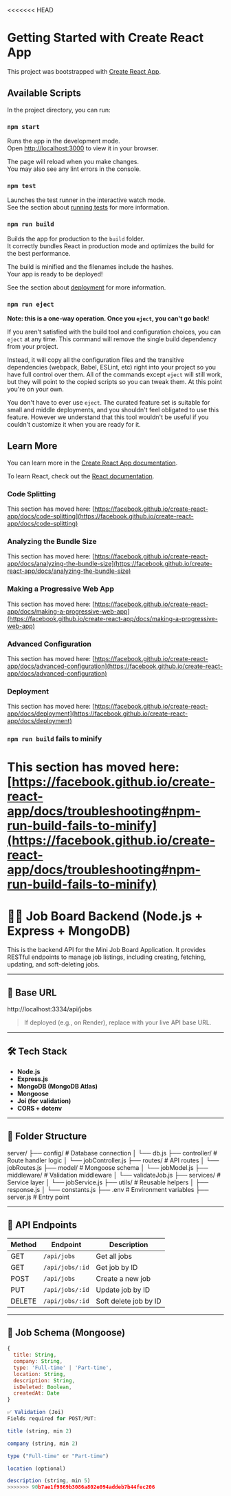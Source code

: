 <<<<<<< HEAD
# Getting Started with Create React App

This project was bootstrapped with [Create React App](https://github.com/facebook/create-react-app).

## Available Scripts

In the project directory, you can run:

### `npm start`

Runs the app in the development mode.\
Open [http://localhost:3000](http://localhost:3000) to view it in your browser.

The page will reload when you make changes.\
You may also see any lint errors in the console.

### `npm test`

Launches the test runner in the interactive watch mode.\
See the section about [running tests](https://facebook.github.io/create-react-app/docs/running-tests) for more information.

### `npm run build`

Builds the app for production to the `build` folder.\
It correctly bundles React in production mode and optimizes the build for the best performance.

The build is minified and the filenames include the hashes.\
Your app is ready to be deployed!

See the section about [deployment](https://facebook.github.io/create-react-app/docs/deployment) for more information.

### `npm run eject`

**Note: this is a one-way operation. Once you `eject`, you can't go back!**

If you aren't satisfied with the build tool and configuration choices, you can `eject` at any time. This command will remove the single build dependency from your project.

Instead, it will copy all the configuration files and the transitive dependencies (webpack, Babel, ESLint, etc) right into your project so you have full control over them. All of the commands except `eject` will still work, but they will point to the copied scripts so you can tweak them. At this point you're on your own.

You don't have to ever use `eject`. The curated feature set is suitable for small and middle deployments, and you shouldn't feel obligated to use this feature. However we understand that this tool wouldn't be useful if you couldn't customize it when you are ready for it.

## Learn More

You can learn more in the [Create React App documentation](https://facebook.github.io/create-react-app/docs/getting-started).

To learn React, check out the [React documentation](https://reactjs.org/).

### Code Splitting

This section has moved here: [https://facebook.github.io/create-react-app/docs/code-splitting](https://facebook.github.io/create-react-app/docs/code-splitting)

### Analyzing the Bundle Size

This section has moved here: [https://facebook.github.io/create-react-app/docs/analyzing-the-bundle-size](https://facebook.github.io/create-react-app/docs/analyzing-the-bundle-size)

### Making a Progressive Web App

This section has moved here: [https://facebook.github.io/create-react-app/docs/making-a-progressive-web-app](https://facebook.github.io/create-react-app/docs/making-a-progressive-web-app)

### Advanced Configuration

This section has moved here: [https://facebook.github.io/create-react-app/docs/advanced-configuration](https://facebook.github.io/create-react-app/docs/advanced-configuration)

### Deployment

This section has moved here: [https://facebook.github.io/create-react-app/docs/deployment](https://facebook.github.io/create-react-app/docs/deployment)

### `npm run build` fails to minify

This section has moved here: [https://facebook.github.io/create-react-app/docs/troubleshooting#npm-run-build-fails-to-minify](https://facebook.github.io/create-react-app/docs/troubleshooting#npm-run-build-fails-to-minify)
=======
# 🧑‍💼 Job Board Backend (Node.js + Express + MongoDB)

This is the backend API for the Mini Job Board Application. It provides RESTful endpoints to manage job listings, including creating, fetching, updating, and soft-deleting jobs.

---

## 🚀 Base URL
http://localhost:3334/api/jobs


> If deployed (e.g., on Render), replace with your live API base URL.

---

## 🛠️ Tech Stack

- **Node.js**
- **Express.js**
- **MongoDB (MongoDB Atlas)**
- **Mongoose**
- **Joi (for validation)**
- **CORS + dotenv**

---

## 📂 Folder Structure



server/
├── config/ # Database connection
│ └── db.js
├── controller/ # Route handler logic
│ └── jobController.js
├── routes/ # API routes
│ └── jobRoutes.js
├── model/ # Mongoose schema
│ └── jobModel.js
├── middleware/ # Validation middleware
│ └── validateJob.js
├── services/ # Service layer
│ └── jobService.js
├── utils/ # Reusable helpers
│ ├── response.js
│ └── constants.js
├── .env # Environment variables
├── server.js # Entry point




---

## 🧪 API Endpoints

| Method | Endpoint              | Description              |
|--------|-----------------------|--------------------------|
| GET    | `/api/jobs`           | Get all jobs             |
| GET    | `/api/jobs/:id`       | Get job by ID            |
| POST   | `/api/jobs`           | Create a new job         |
| PUT    | `/api/jobs/:id`       | Update job by ID         |
| DELETE | `/api/jobs/:id`       | Soft delete job by ID    |

---

## 🧾 Job Schema (Mongoose)

```js
{
  title: String,
  company: String,
  type: 'Full-time' | 'Part-time',
  location: String,
  description: String,
  isDeleted: Boolean,
  createdAt: Date
}

✅ Validation (Joi)
Fields required for POST/PUT:

title (string, min 2)

company (string, min 2)

type ("Full-time" or "Part-time")

location (optional)

description (string, min 5)
>>>>>>> 90b7ae1f9869b3086a802e094addeb7b44fec206
